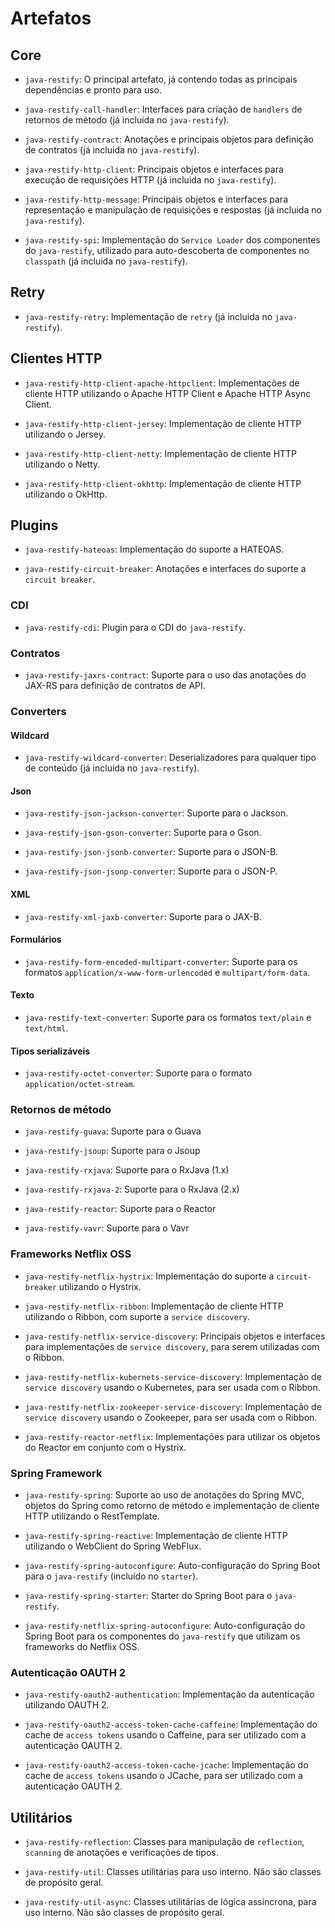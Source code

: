 # Artefatos

## Core

* `java-restify`: O principal artefato, já contendo todas as principais dependências e pronto para uso.

* `java-restify-call-handler`: Interfaces para criação de `handlers` de retornos de método (já incluida no `java-restify`).

* `java-restify-contract`: Anotações e principais objetos para definição de contratos (já incluida no `java-restify`).

* `java-restify-http-client`: Principais objetos e interfaces para execução de requisições HTTP (já incluida no `java-restify`).

* `java-restify-http-message`: Principais objetos e interfaces para representação e manipulação de requisições e respostas (já incluida no `java-restify`).

* `java-restify-spi`: Implementação do `Service Loader` dos componentes do `java-restify`, utilizado para auto-descoberta de componentes no `classpath` (já incluida no `java-restify`).

## Retry

* `java-restify-retry`: Implementação de `retry` (já incluida no `java-restify`).

## Clientes HTTP

* `java-restify-http-client-apache-httpclient`: Implementações de cliente HTTP utilizando o Apache HTTP Client e Apache HTTP Async Client.

* `java-restify-http-client-jersey`: Implementação de cliente HTTP utilizando o Jersey.

* `java-restify-http-client-netty`: Implementação de cliente HTTP utilizando o Netty.

* `java-restify-http-client-okhttp`: Implementação de cliente HTTP utilizando o OkHttp.

## Plugins

* `java-restify-hateoas`: Implementação do suporte a HATEOAS.

* `java-restify-circuit-breaker`: Anotações e interfaces do suporte a `circuit breaker`.

### CDI

* `java-restify-cdi`: Plugin para o CDI do `java-restify`.

### Contratos

* `java-restify-jaxrs-contract`: Suporte para o uso das anotações do JAX-RS para definição de contratos de API.

### Converters

#### Wildcard

* `java-restify-wildcard-converter`: Deserializadores para qualquer tipo de conteúdo (já incluida no `java-restify`).

#### Json

* `java-restify-json-jackson-converter`: Suporte para o Jackson.

* `java-restify-json-gson-converter`: Suporte para o Gson.

* `java-restify-json-jsonb-converter`: Suporte para o JSON-B.

* `java-restify-json-jsonp-converter`: Suporte para o JSON-P.

#### XML

* `java-restify-xml-jaxb-converter`: Suporte para o JAX-B.

#### Formulários

* `java-restify-form-encoded-multipart-converter`: Suporte para os formatos `application/x-www-form-urlencoded` e `multipart/form-data`.

#### Texto

* `java-restify-text-converter`: Suporte para os formatos `text/plain` e `text/html`.

#### Tipos serializáveis

* `java-restify-octet-converter`: Suporte para o formato `application/octet-stream`.

### Retornos de método

* `java-restify-guava`: Suporte para o Guava

* `java-restify-jsoup`: Suporte para o Jsoup

* `java-restify-rxjava`: Suporte para o RxJava (1.x)

* `java-restify-rxjava-2`: Suporte para o RxJava (2.x)

* `java-restify-reactor`: Suporte para o Reactor

* `java-restify-vavr`: Suporte para o Vavr

### Frameworks Netflix OSS

* `java-restify-netflix-hystrix`: Implementação do suporte a `circuit-breaker` utilizando o Hystrix.

* `java-restify-netflix-ribbon`: Implementação de cliente HTTP utilizando o Ribbon, com suporte a `service discovery`.

* `java-restify-netflix-service-discovery`: Principais objetos e interfaces para implementações de `service discovery`, para serem utilizadas com o Ribbon.

* `java-restify-netflix-kubernets-service-discovery`: Implementação de `service discovery` usando o Kubernetes, para ser usada com o Ribbon.

* `java-restify-netflix-zookeeper-service-discovery`: Implementação de `service discovery` usando o Zookeeper, para ser usada com o Ribbon.

* `java-restify-reactor-netflix`: Implementações para utilizar os objetos do Reactor em conjunto com o Hystrix.

### Spring Framework

* `java-restify-spring`: Suporte ao uso de anotações do Spring MVC, objetos do Spring como retorno de método e implementação de cliente HTTP utilizando o RestTemplate.

* `java-restify-spring-reactive`: Implementação de cliente HTTP utilizando o WebClient do Spring WebFlux.

* `java-restify-spring-autoconfigure`: Auto-configuração do Spring Boot para o `java-restify` (incluído no `starter`).

* `java-restify-spring-starter`: Starter do Spring Boot para o `java-restify`.

* `java-restify-netflix-spring-autoconfigure`: Auto-configuração do Spring Boot para os componentes do `java-restify` que utilizam os frameworks do Netflix OSS.

### Autenticação OAUTH 2

* `java-restify-oauth2-authentication`: Implementação da autenticação utilizando OAUTH 2.

* `java-restify-oauth2-access-token-cache-caffeine`: Implementação do cache de `access tokens` usando o Caffeine, para ser utilizado com a autenticação OAUTH 2.

* `java-restify-oauth2-access-token-cache-jcache`: Implementação do cache de `access tokens` usando o JCache, para ser utilizado com a autenticação OAUTH 2.

## Utilitários

* `java-restify-reflection`: Classes para manipulação de `reflection`, `scanning` de anotações e verificações de tipos.

* `java-restify-util`: Classes utilitárias para uso interno. Não são classes de propósito geral.

* `java-restify-util-async`: Classes utilitárias de lógica assíncrona, para uso interno. Não são classes de propósito geral.
